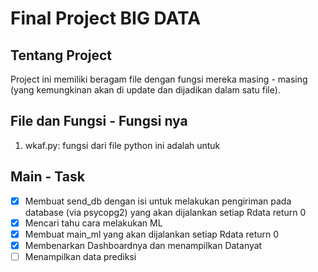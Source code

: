# Final Project BIG DATA
## Tentang Project
Project ini memiliki beragam file dengan fungsi mereka masing - masing (yang kemungkinan akan di update dan dijadikan dalam satu file).

## File dan Fungsi - Fungsi nya
1. wkaf.py: fungsi dari file python ini adalah untuk 


## Main - Task
- [x] Membuat send_db dengan isi untuk melakukan pengiriman pada database (via psycopg2) yang akan dijalankan setiap Rdata return 0
- [x] Mencari tahu cara melakukan ML
- [x] Membuat main_ml yang akan dijalankan setiap Rdata return 0
- [x] Membenarkan Dashboardnya dan menampilkan Datanyat
- [ ] Menampilkan data prediksi
